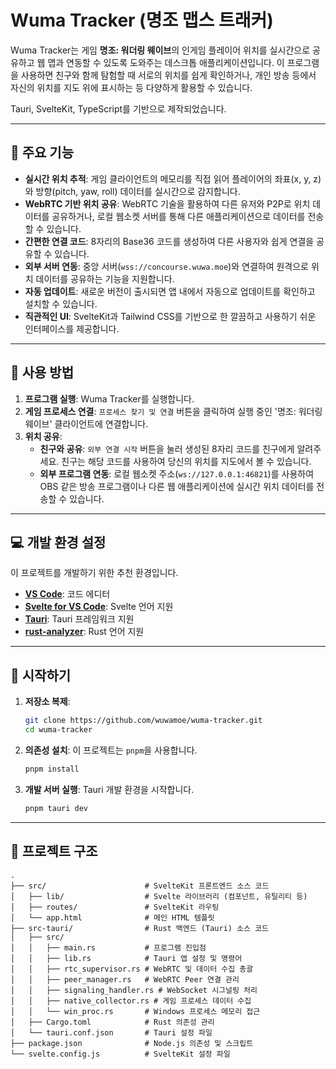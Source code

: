 # Wuma Tracker (명조 맵스 트래커)

Wuma Tracker는 게임 **명조: 워더링 웨이브**의 인게임 플레이어 위치를 실시간으로 공유하고 웹 맵과 연동할 수 있도록 도와주는 데스크톱 애플리케이션입니다. 이 프로그램을 사용하면 친구와 함께 탐험할 때 서로의 위치를 쉽게 확인하거나, 개인 방송 등에서 자신의 위치를 지도 위에 표시하는 등 다양하게 활용할 수 있습니다.

Tauri, SvelteKit, TypeScript를 기반으로 제작되었습니다.

-----

## 🌟 주요 기능

  * **실시간 위치 추적**: 게임 클라이언트의 메모리를 직접 읽어 플레이어의 좌표(x, y, z)와 방향(pitch, yaw, roll) 데이터를 실시간으로 감지합니다.
  * **WebRTC 기반 위치 공유**: WebRTC 기술을 활용하여 다른 유저와 P2P로 위치 데이터를 공유하거나, 로컬 웹소켓 서버를 통해 다른 애플리케이션으로 데이터를 전송할 수 있습니다.
  * **간편한 연결 코드**: 8자리의 Base36 코드를 생성하여 다른 사용자와 쉽게 연결을 공유할 수 있습니다.
  * **외부 서버 연동**: 중앙 서버(`wss://concourse.wuwa.moe`)와 연결하여 원격으로 위치 데이터를 공유하는 기능을 지원합니다.
  * **자동 업데이트**: 새로운 버전이 출시되면 앱 내에서 자동으로 업데이트를 확인하고 설치할 수 있습니다.
  * **직관적인 UI**: SvelteKit과 Tailwind CSS를 기반으로 한 깔끔하고 사용하기 쉬운 인터페이스를 제공합니다.

-----

## 📖 사용 방법

1.  **프로그램 실행**: Wuma Tracker를 실행합니다.
2.  **게임 프로세스 연결**: `프로세스 찾기 및 연결` 버튼을 클릭하여 실행 중인 '명조: 워더링 웨이브' 클라이언트에 연결합니다.
3.  **위치 공유**:
      * **친구와 공유**: `외부 연결 시작` 버튼을 눌러 생성된 8자리 코드를 친구에게 알려주세요. 친구는 해당 코드를 사용하여 당신의 위치를 지도에서 볼 수 있습니다.
      * **외부 프로그램 연동**: 로컬 웹소켓 주소(`ws://127.0.0.1:46821`)를 사용하여 OBS 같은 방송 프로그램이나 다른 웹 애플리케이션에 실시간 위치 데이터를 전송할 수 있습니다.

-----

## 💻 개발 환경 설정

이 프로젝트를 개발하기 위한 추천 환경입니다.

  * **[VS Code](https://code.visualstudio.com/)**: 코드 에디터
  * **[Svelte for VS Code](https://marketplace.visualstudio.com/items?itemName=svelte.svelte-vscode)**: Svelte 언어 지원
  * **[Tauri](https://marketplace.visualstudio.com/items?itemName=tauri-apps.tauri-vscode)**: Tauri 프레임워크 지원
  * **[rust-analyzer](https://marketplace.visualstudio.com/items?itemName=rust-lang.rust-analyzer)**: Rust 언어 지원

-----

## 🚀 시작하기

1.  **저장소 복제**:

    ```bash
    git clone https://github.com/wuwamoe/wuma-tracker.git
    cd wuma-tracker
    ```

2.  **의존성 설치**:
    이 프로젝트는 `pnpm`을 사용합니다.

    ```bash
    pnpm install
    ```

3.  **개발 서버 실행**:
    Tauri 개발 환경을 시작합니다.

    ```bash
    pnpm tauri dev
    ```

-----

## 📂 프로젝트 구조

```
.
├── src/                      # SvelteKit 프론트엔드 소스 코드
│   ├── lib/                  # Svelte 라이브러리 (컴포넌트, 유틸리티 등)
│   ├── routes/               # SvelteKit 라우팅
│   └── app.html              # 메인 HTML 템플릿
├── src-tauri/                # Rust 백엔드 (Tauri) 소스 코드
│   ├── src/
│   │   ├── main.rs           # 프로그램 진입점
│   │   ├── lib.rs            # Tauri 앱 설정 및 명령어
│   │   ├── rtc_supervisor.rs # WebRTC 및 데이터 수집 총괄
│   │   ├── peer_manager.rs   # WebRTC Peer 연결 관리
│   │   ├── signaling_handler.rs # WebSocket 시그널링 처리
│   │   ├── native_collector.rs # 게임 프로세스 데이터 수집
│   │   └── win_proc.rs       # Windows 프로세스 메모리 접근
│   ├── Cargo.toml            # Rust 의존성 관리
│   └── tauri.conf.json       # Tauri 설정 파일
├── package.json              # Node.js 의존성 및 스크립트
└── svelte.config.js          # SvelteKit 설정 파일
```

